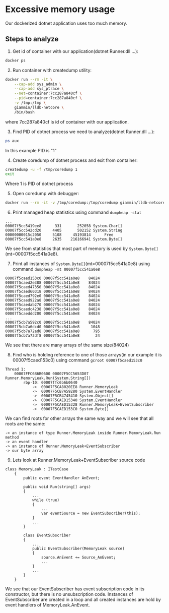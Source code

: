# Excessive memory usage
Our dockerized dotnet application uses too much memory.

## Steps to analyze
1. Get id of container with our application(dotnet Runner.dll ...):
```bash
docker ps
```

2. Run container with createdump utility:
```bash
docker run --rm -it \
	--cap-add sys_admin \
	--cap-add sys_ptrace \
	--net=container:7cc287a840cf \
	--pid=container:7cc287a840cf \
	-v /tmp:/tmp \
	giammin/lldb-netcore \
	/bin/bash
```
where 7cc287a840cf is id of container with our application.

3. Find PID of dotnet process we need to analyze(dotnet Runner.dll ...):
```bash
ps aux
```
In this example PID is "1"

4. Create coredump of dotnet process and exit from container:
```bash
createdump -u -f /tmp/coredump 1
exit
```
Where 1 is PID of dotnet process

5. Open coredump with debugger:
```bash
docker run --rm -it -v /tmp/coredump:/tmp/coredump giammin/lldb-netcore
```

6. Print managed heap statistics using command `dumpheap -stat`
```
...
00007f5cc5419ee8      331       252058 System.Char[]
00007f5cc542cd20     4405       502152 System.String
00000000015c2050     5108     45193814      Free
00007f5cc541a0e8     2635    216166941 System.Byte[]
```
We see from statistics that most part of memory is used by `System.Byte[]`(mt=00007f5cc541a0e8).

7. Print all instances of `System.Byte[]`(mt=00007f5cc541a0e8) using command `dumpheap -mt 00007f5cc541a0e8`
```
00007f5caed153c0 00007f5cc541a0e8    84024
00007f5caed2e388 00007f5cc541a0e8    84024
00007f5caed47350 00007f5cc541a0e8    84024
00007f5caed60318 00007f5cc541a0e8    84024
00007f5caed792e0 00007f5cc541a0e8    84024
00007f5caed922a8 00007f5cc541a0e8    84024
00007f5caedab270 00007f5cc541a0e8    84024
00007f5caedc4238 00007f5cc541a0e8    84024
00007f5caeddd200 00007f5cc541a0e8    84024
...
00007f5cb7a592c0 00007f5cc541a0e8    84024
00007f5cb7a6dcd0 00007f5cc541a0e8     1048
00007f5cb7a72ad8 00007f5cc541a0e8      795
00007f5cb7a72df8 00007f5cc541a0e8       24
```
We see that there are many arrays of the same size(84024)

8. Find who is holding reference to one of those arrays(in our example it is 00007f5caed153c0) using command `gcroot 00007f5caed153c0`
```
Thread 1:
    00007FFC6B6B0600 00007F5CC5653D07 Runner.MemoryLeak.Run(System.String[])
        rbp-10: 00007ffc6b6b0640
            ->  00007F5CA8020EE8 Runner.MemoryLeak
            ->  00007F5CB7A59280 System.EventHandler
            ->  00007F5CB4745410 System.Object[]
            ->  00007F5CAED15340 System.EventHandler
            ->  00007F5CAED15328 Runner.MemoryLeak+EventSubscriber
            ->  00007F5CAED153C0 System.Byte[]
```
We can find roots for other arrays the same way and we will see that all roots are the same: 
```
-> an instance of type Runner.MemoryLeak inside Runner.MemoryLeak.Run method
-> an event handler
-> an instance of Runner.MemoryLeak+EventSubscriber
-> our byte array
```

9. Lets look at Runner.MemoryLeak+EventSubscriber source code 
```
class MemoryLeak : ITestCase
    {
        public event EventHandler AnEvent;

        public void Run(string[] args)
        {
            ...
            while (true)
            {
                ...
                var eventSource = new EventSubscriber(this);
            }
            ...
        }

        class EventSubscriber
        {
            ...
            public EventSubscriber(MemoryLeak source)
            {
                source.AnEvent += Source_AnEvent;
                ...
            }
            ...
        }
    }
```
We see that our EventSubscriber has event subscription code in its constructor, but there is no unsubscription code.
Instances of EventSubscriber are created in a loop and all created instances are hold by event handlers of MemoryLeak.AnEvent.

